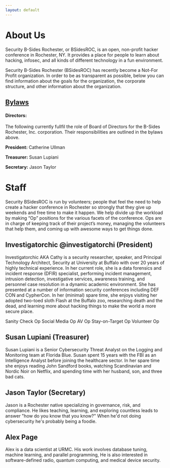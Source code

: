 ```yaml
---
layout: default
---
```

# About Us

Security B-Sides Rochester, or BSidesROC, is an open, non-profit hacker conference in Rochester, NY. It provides a place for people to learn about hacking, infosec, and all kinds of different technology in a fun environment.

Security B-Sides Rochester (BSidesROC) has recently become a Not-For Profit organization. In order to be as transparent as possible, below you can find information about the goals for the organization, the corporate structure, and other information about the organization.

## [Bylaws](https://docs.google.com/document/d/1O3WdOIBZkW2LS4vU25udph1amSMv9_QLQBbpmYysfRc/edit?usp=sharing)

#### Directors:

The following currently fullfil the role of Board of Directors for the B-Sides Rochester, Inc. corporation. Their responsibilities are outlined in the bylaws above.

**President:** Catherine Ullman

**Treasurer:** Susan Lupiani

**Secretary:** Jason Taylor

# Staff

Security BSidesROC is run by volunteers; people that feel the need to help create a hacker conference in Rochester so strongly that they give up weekends and free time to make it happen.
We help divide up the workload by making “Op” positions for the various facets of the conference. Ops are in charge of keeping track of their project’s money, managing the volunteers that help them, and coming up with awesome ways to get things done.

## Investigatorchic @investigatorchi (President)
Investigatorchic AKA Cathy is a security researcher, speaker, and Principal Technology Architect, Security at University
at Buffalo with over 20 years of highly technical experience. In her current role, she is a data forensics and incident 
response (DFIR) specialist, performing incident management, intrusion detection, investigative services, awareness 
training, and personnel case resolution in a dynamic academic environment. She has presented at a number of information
security conferences including DEF CON and CypherCon. In her (minimal) spare time, she enjoys visiting her adopted 
two-toed sloth Flash at the Buffalo zoo, researching death and the dead, and learning more about hacking things to make
the world a more secure place.

Sanity Check Op
Social Media Op
AV Op
Stay-on-Target Op
Volunteer Op

## Susan Lupiani (Treasurer)
Susan Lupiani is a Senior Cybersecurity Threat Analyst on the Logging and Monitoring team at Florida Blue. Susan spent
15 years with the FBI as an Intelligence Analyst before joining the healthcare sector. In her spare time she enjoys
reading John Sandford books, watching Scandinavian and Nordic Noir on Netflix, and spending time with her husband, son,
and three bad cats.

## Jason Taylor (Secretary)
Jason is a Rochester native specializing in governance, risk, and compliance. He likes teaching, learning, and exploring
countless leads to answer "how do you know that you know?" When he'd not doing cybersecurity he's probably being a
foodie.

## Alex Page
Alex is a data scientist at URMC. His work involves database tuning, machine learning, and parallel programming, He is
also interested in software-defined radio, quantum computing, and medical device security.
